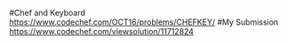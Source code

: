 #Chef and Keyboard
https://www.codechef.com/OCT16/problems/CHEFKEY/
#My Submission
https://www.codechef.com/viewsolution/11712824
